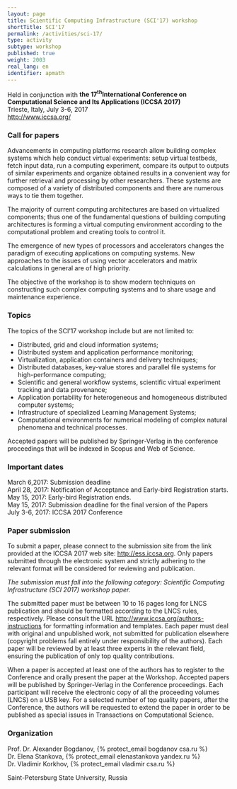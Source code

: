```yaml
---
layout: page
title: Scientific Computing Infrastructure (SCI'17) workshop
shortTitle: SCI'17
permalink: /activities/sci-17/
type: activity
subtype: workshop
published: true
weight: 2003
real_lang: en
identifier: apmath
---
```


Held in conjunction with **the 17<sup>th</sup>International Conference on Computational Science and Its Applications (ICCSA 2017)**<br/>
Trieste, Italy, July 3-6, 2017<br/>
<http://www.iccsa.org/>

### Call for papers

Advancements in computing platforms research allow building complex systems which help conduct virtual experiments: setup virtual testbeds, fetch input data, run a computing experiment, compare its output to outputs of similar experiments and organize obtained results in a convenient way for further retrieval and processing by other researchers. These systems are composed of a variety of distributed components and there are numerous ways to tie them together. 

The majority of current computing architectures are based on virtualized components; thus one of the fundamental questions of building computing architectures is forming a virtual computing environment according to the computational problem and creating tools to control it.

The emergence of new types of processors and accelerators changes the paradigm of executing applications on computing systems. New approaches to the issues of using vector accelerators and matrix calculations in general are of high priority.

The objective of the workshop is to show modern techniques on constructing such complex computing systems and to share usage and maintenance experience.

### Topics 

The topics of the SCI’17 workshop include but are not limited to:

- Distributed, grid and cloud information systems;
- Distributed system and application performance monitoring;
- Virtualization, application containers and delivery techniques;
- Distributed databases, key-value stores and parallel file systems for high-performance computing;
- Scientific and general workflow systems, scientific virtual experiment tracking and data provenance;
- Application portability for heterogeneous and homogeneous distributed computer systems;
- Infrastructure of specialized Learning Management Systems;
- Computational environments for numerical modeling of complex natural phenomena and technical processes.

Accepted papers will be published by Springer-Verlag in the conference
proceedings that will be indexed in Scopus and Web of Science.

### Important dates

March 6,2017: Submission deadline<br/>
April 28, 2017: Notification of Acceptance and Early-bird Registration starts.<br/>
May 15, 2017: Early-bird Registration ends.<br/>
May 15, 2017: Submission deadline for the final version of the Papers<br/>
July 3-6, 2017: ICCSA 2017 Conference

### Paper submission

To submit a paper, please connect to the submission site from the link provided
at the ICCSA 2017 web site: <http://ess.iccsa.org>. Only papers submitted
through the electronic system and strictly adhering to the relevant format will
be considered for reviewing and publication.

_The submission must fall into the following category: Scientific Computing Infrastructure (SCI 2017) workshop paper._

The submitted paper must be between 10 to 16 pages long for LNCS publication
and should be formatted according to the LNCS rules, respectively. Please
consult the URL <http://www.iccsa.org/authors-instructions> for formatting
information and templates. Each paper must deal with original and unpublished
work, not submitted for publication elsewhere (copyright problems fall entirely
under responsibility of the authors). Each paper will be reviewed by at least
three experts in the relevant field, ensuring the publication of only top
quality contributions.

When a paper is accepted at least one of the authors has to register to the
Conference and orally present the paper at the Workshop. Accepted papers will
be published by Springer-Verlag in the Conference proceedings. Each participant
will receive the electronic copy of all the proceeding volumes (LNCS) on a USB
key. For a selected number of top quality papers, after the Conference, the
authors will be requested to extend the paper in order to be published as
special issues in Transactions on Computational Science.

### Organization

Prof. Dr. Alexander Bogdanov, {% protect_email bogdanov csa.ru %}<br/>
Dr. Elena Stankova, {% protect_email elenastankova yandex.ru %}<br/>
Dr. Vladimir Korkhov, {% protect_email vladimir csa.ru %}

Saint-Petersburg State University, Russia
